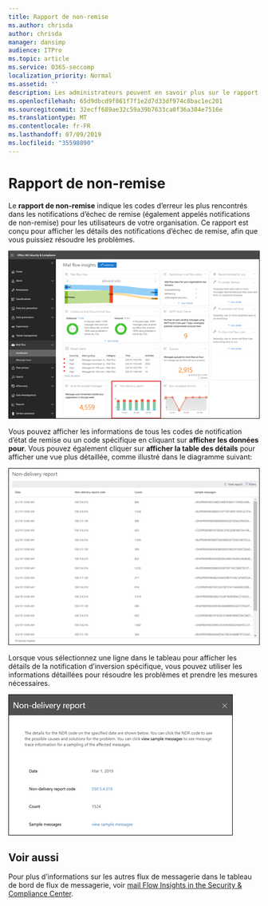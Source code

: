 ```yaml
---
title: Rapport de non-remise
ms.author: chrisda
author: chrisda
manager: dansimp
audience: ITPro
ms.topic: article
ms.service: O365-seccomp
localization_priority: Normal
ms.assetid: ''
description: Les administrateurs peuvent en savoir plus sur le rapport de non-remise dans le tableau de bord de flux de messagerie dans le centre de sécurité & conformité.
ms.openlocfilehash: 65d9dbcd9f861f7f1e2d7d33df974c8bac1ec201
ms.sourcegitcommit: 32ecff689ae32c59a39b7633ca0f36a304e7516e
ms.translationtype: MT
ms.contentlocale: fr-FR
ms.lasthandoff: 07/09/2019
ms.locfileid: "35598090"
---
```

# <a name="non-delivery-report"></a>Rapport de non-remise

Le **rapport de non-remise** indique les codes d’erreur les plus rencontrés dans les notifications d’échec de remise (également appelés notifications de non-remise) pour les utilisateurs de votre organisation. Ce rapport est conçu pour afficher les détails des notifications d’échec de remise, afin que vous puissiez résoudre les problèmes.

![Notification de non-remise dans le tableau de bord de flux de messagerie dans le centre de sécurité & conformité](media/non-delivery-report-selected.png)

Vous pouvez afficher les informations de tous les codes de notification d’état de remise ou un code spécifique en cliquant sur **afficher les données pour**. Vous pouvez également cliquer sur **afficher la table des détails** pour afficher une vue plus détaillée, comme illustré dans le diagramme suivant:

![Afficher la table des détails dans le rapport de non-remise](media/non-delivery-report-view-details-table.png)

Lorsque vous sélectionnez une ligne dans le tableau pour afficher les détails de la notification d’inversion spécifique, vous pouvez utiliser les informations détaillées pour résoudre les problèmes et prendre les mesures nécessaires.

![Sélectionner une ligne dans le tableau des détails dans le rapport de non-remise](media/non-delivery-report-details-table-select-row.png)

## <a name="see-also"></a>Voir aussi

Pour plus d’informations sur les autres flux de messagerie dans le tableau de bord de flux de messagerie, voir [mail Flow Insights in the Security & Compliance Center](mail-flow-insights-v2.md).
